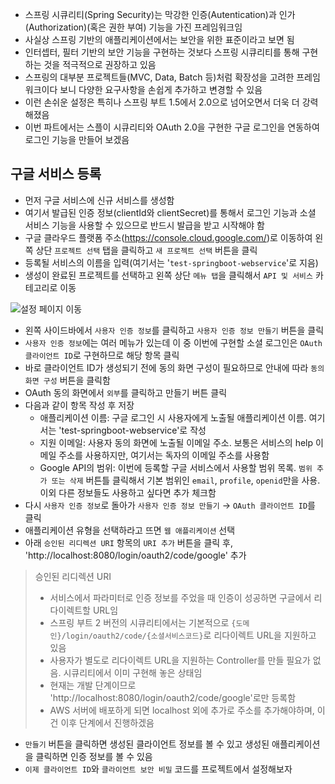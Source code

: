 - 스프링 시큐리티(Spring Security)는 막강한 인증(Autentication)과 인가(Authorization)(혹은 권한 부여) 기능을 가진 프레임워크임
- 사실상 스프링 기반의 애플리케이션에서는 보안을 위한 표준이라고 보면 됨
- 인터셉터, 필터 기반의 보안 기능을 구현하는 것보다 스프링 시큐리티를 통해 구현하는 것을 적극적으로 권장하고 있음
- 스프링의 대부분 프로젝트들(MVC, Data, Batch 등)처럼 확장성을 고려한 프레임워크이다 보니 다양한 요구사항을 손쉽게 추가하고 변경할 수 있음
- 이런 손쉬운 설정은 특히나 스프링 부트 1.5에서 2.0으로 넘어오면서 더욱 더 강력해졌음
- 이번 파트에서는 스플이 시큐리티와 OAuth 2.0을 구현한 구글 로그인을 연동하여 로그인 기능을 만들어 보겠음

## 구글 서비스 등록
- 먼저 구글 서비스에 신규 서비스를 생성함
- 여기서 발급된 인증 정보(clientId와 clientSecret)를 통해서 로그인 기능과 소셜 서비스 기능을 사용할  수 있으므로 반드시 발급을 받고 시작해야 함
- 구글 클라우드 플랫폼 주소(https://console.cloud.google.com/)로 이동하여 왼쪽 상단 `프로젝트 선택` 탭을 클릭하고 `새 프로젝트 선택` 버튼을 클릭
- 등록될 서비스의 이름을 입력(여기서는 '`test-springboot-webservice`'로 지음)
- 생성이 완료된 프로젝트를 선택하고 왼쪽 상단 `메뉴 탭`을 클릭해서 `API 및 서비스` 카테고리로 이동
<img src="https://user-images.githubusercontent.com/77138259/229974288-95be7adf-bbd9-465f-9aeb-8bfc66e148e4.png" alt="설정 페이지 이동" />

- 왼쪽 사이드바에서 `사용자 인증 정보`를 클릭하고 `사용자 인증 정보 만들기` 버튼을 클릭
- `사용자 인증 정보`에는 여러 메뉴가 있는데 이 중 이번에 구현할 소셜 로그인은 `OAuth 클라이언트 ID`로 구현하므로 해당 항목 클릭
- 바로 클라이언트 ID가 생성되기 전에 동의 화면 구성이 필요하므로 안내에 따라 `동의 화면 구성` 버튼을 클릭함
- OAuth 동의 화면에서 `외부`를 클릭하고 만들기 버튼 클릭
- 다음과 같이 항목 작성 후 저장
	- 애플리케이션 이름: 구글 로그인 시 사용자에게 노출될 애플리케이션 이름. 여기서는 'test-springboot-webservice'로 작성
	- 지원 이메일: 사용자 동의 화면에 노출될 이메일 주소. 보통은 서비스의 help 이메일 주소를 사용하지만, 여기서는 독자의 이메일 주소를 사용함
	- Google API의 범위: 이번에 등록할 구글 서비스에서 사용할 범위 목록. `범위 추가 또는 삭제` 버튼틀 클릭해서 기본 범위인 `email`, `profile`, `openid`만을 사용. 이외 다른 정보들도 사용하고 싶다면 추가 체크함
- 다시 `사용자 인증 정보`로 돌아가 `사용자 인증 정보 만들기` → `OAuth 클라이언트 ID`를 클릭
- 애플리케이션 유형을 선택하라고 뜨면 `웹 애플리케이션` 선택
- 아래 `승인된 리디렉션 URI` 항목의 `URI 추가` 버튼을 클릭 후, 'http://localhost:8080/login/oauth2/code/google' 추가

>승인된 리디렉션 URI
>- 서비스에서 파라미터로 인증 정보를 주었을 때 인증이 성공하면 구글에서 리다이렉트할 URL임
>- 스프링 부트 2 버전의 시큐리티에서는 기본적으로 `{도메인}/login/oauth2/code/{소셜서비스코드}`로 리다이렉트 URL을 지원하고 있음
>- 사용자가 별도로 리다이렉트 URL을 지원하는 Controller를 만들 필요가 없음. 시큐리티에서 이미 구현해 놓은 상태임
>- 현재는 개발 단계이므로 'http://localhost:8080/login/oauth2/code/google'로만 등록함
>- AWS 서버에 배포하게 되면 localhost 외에 추가로 주소를 추가해야하며, 이건 이후 단계에서 진행하겠음

- `만들기` 버튼을 클릭하면 생성된 클라이언트 정보를 볼 수 있고 생성된 애플리케이션을 클릭하면 인증 정보를 볼 수 있음
- `이제 클라이언트 ID`와 `클라이언트 보안 비밀` 코드를 프로젝트에서 설정해보자
